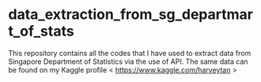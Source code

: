 # data_extraction_from_sg_departmart_of_stats
This repository contains all the codes that I have used to extract data from Singapore Department of Statistics via the use of API.
The same data can be found on my Kaggle profile < https://www.kaggle.com/harveytan >
